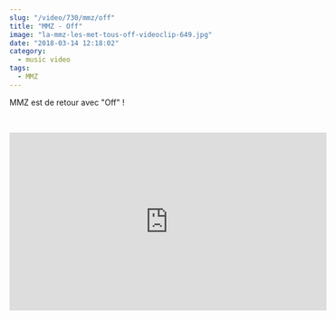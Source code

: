 ```yaml
--- 
slug: "/video/730/mmz/off"
title: "MMZ - Off"
image: "la-mmz-les-met-tous-off-videoclip-649.jpg"
date: "2018-03-14 12:18:02"
category:
  - music video
tags:
  - MMZ
---
```

<p>MMZ est de retour avec "Off" !</p><br/><p><iframe width="560" height="315" src="https://www.youtube.com/embed/avbcmU2oxaw" frameborder="0" allow="autoplay; encrypted-media" allowfullscreen></iframe></p>